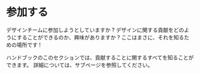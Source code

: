 <!-- # Get involved -->
# 参加する

<!-- Are you looking to join the design team? Are you interested in seeing how you can run a contribution session for design? Great, you’ve come to the right place! -->
デザインチームに参加しようとしていますか ? デザインに関する貢献をどのようにすることができるのか、興味がありますか ? ここはまさに、それを知るための場所です !

<!-- In this section of the handbook, you can find out all about getting involved. See the sub pages for further information. -->
ハンドブックのこのセクションでは、貢献することに関するすべてを知ることができます。 詳細については、サブページを参照してください。

